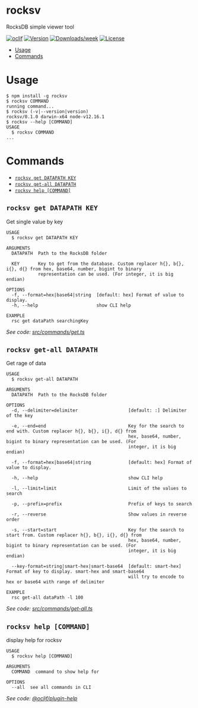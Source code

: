 rocksv
===

RocksDB simple viewer tool

[![oclif](https://img.shields.io/badge/cli-oclif-brightgreen.svg)](https://oclif.io)
[![Version](https://img.shields.io/npm/v/rocksv.svg)](https://npmjs.org/package/rocksv)
[![Downloads/week](https://img.shields.io/npm/dw/rocksv.svg)](https://npmjs.org/package/rocksv)
[![License](https://img.shields.io/npm/l/rocksv.svg)](https://github.com/shuse2/rocksv/blob/master/package.json)

<!-- toc -->
* [Usage](#usage)
* [Commands](#commands)
<!-- tocstop -->
# Usage
<!-- usage -->
```sh-session
$ npm install -g rocksv
$ rocksv COMMAND
running command...
$ rocksv (-v|--version|version)
rocksv/0.1.0 darwin-x64 node-v12.16.1
$ rocksv --help [COMMAND]
USAGE
  $ rocksv COMMAND
...
```
<!-- usagestop -->
# Commands
<!-- commands -->
* [`rocksv get DATAPATH KEY`](#rocksv-get-datapath-key)
* [`rocksv get-all DATAPATH`](#rocksv-get-all-datapath)
* [`rocksv help [COMMAND]`](#rocksv-help-command)

## `rocksv get DATAPATH KEY`

Get single value by key

```
USAGE
  $ rocksv get DATAPATH KEY

ARGUMENTS
  DATAPATH  Path to the RocksDB folder

  KEY       Key to get from the database. Custom replacer h{}, b{}, i{}, d{} from hex, base64, number, bigint to binary
            representation can be used. (For integer, it is big endian)

OPTIONS
  -f, --format=hex|base64|string  [default: hex] Format of value to display.
  -h, --help                      show CLI help

EXAMPLE
  rsc get dataPath searchingKey
```

_See code: [src/commands/get.ts](https://github.com/shuse2/rocksv/blob/v0.1.0/src/commands/get.ts)_

## `rocksv get-all DATAPATH`

Get rage of data

```
USAGE
  $ rocksv get-all DATAPATH

ARGUMENTS
  DATAPATH  Path to the RocksDB folder

OPTIONS
  -d, --delimiter=delimiter                   [default: :] Delimiter of the key

  -e, --end=end                               Key for the search to end with. Custom replacer h{}, b{}, i{}, d{} from
                                              hex, base64, number, bigint to binary representation can be used. (For
                                              integer, it is big endian)

  -f, --format=hex|base64|string              [default: hex] Format of value to display.

  -h, --help                                  show CLI help

  -l, --limit=limit                           Limit of the values to search

  -p, --prefix=prefix                         Prefix of keys to search

  -r, --reverse                               Show values in reverse order

  -s, --start=start                           Key for the search to start from. Custom replacer h{}, b{}, i{}, d{} from
                                              hex, base64, number, bigint to binary representation can be used. (For
                                              integer, it is big endian)

  --key-format=string|smart-hex|smart-base64  [default: smart-hex] Format of key to display. smart-hex and smart-base64
                                              will try to encode to hex or base64 with range of delimiter

EXAMPLE
  rsc get-all dataPath -l 100
```

_See code: [src/commands/get-all.ts](https://github.com/shuse2/rocksv/blob/v0.1.0/src/commands/get-all.ts)_

## `rocksv help [COMMAND]`

display help for rocksv

```
USAGE
  $ rocksv help [COMMAND]

ARGUMENTS
  COMMAND  command to show help for

OPTIONS
  --all  see all commands in CLI
```

_See code: [@oclif/plugin-help](https://github.com/oclif/plugin-help/blob/v2.2.3/src/commands/help.ts)_
<!-- commandsstop -->
